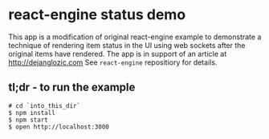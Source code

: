 # react-engine status demo
This app is a modification of original react-engine example to demonstrate a technique of
rendering item status in the UI using web sockets after the original items have rendered.
The app is in support of an article at <http://dejanglozic.com>
See `react-engine` repositiory for details.

## tl;dr - to run the example
```shell
# cd `into_this_dir`
$ npm install
$ npm start
$ open http://localhost:3000
```

